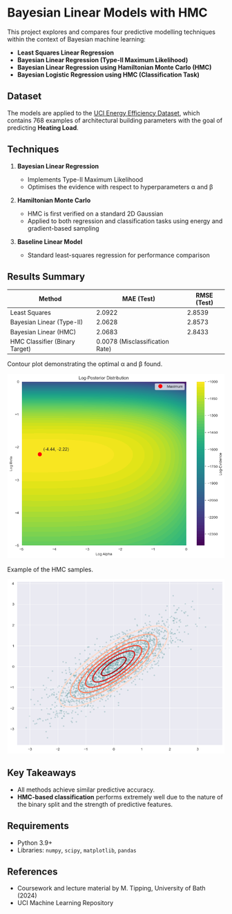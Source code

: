 # Bayesian Linear Models with HMC

This project explores and compares four predictive modelling techniques within the context of Bayesian machine learning:

- **Least Squares Linear Regression**
- **Bayesian Linear Regression (Type-II Maximum Likelihood)**
- **Bayesian Linear Regression using Hamiltonian Monte Carlo (HMC)**
- **Bayesian Logistic Regression using HMC (Classification Task)**

## Dataset

The models are applied to the [UCI Energy Efficiency Dataset](https://archive.ics.uci.edu/ml/datasets/Energy+efficiency), which contains 768 examples of architectural building parameters with the goal of predicting **Heating Load**.

## Techniques

1. **Bayesian Linear Regression**
   - Implements Type-II Maximum Likelihood
   - Optimises the evidence with respect to hyperparameters α and β

2. **Hamiltonian Monte Carlo**
   - HMC is first verified on a standard 2D Gaussian
   - Applied to both regression and classification tasks using energy and gradient-based sampling

3. **Baseline Linear Model**
   - Standard least-squares regression for performance comparison

## Results Summary

| Method                          | MAE (Test) | RMSE (Test) |
|---------------------------------|------------|-------------|
| Least Squares                   | 2.0922     | 2.8539      |
| Bayesian Linear (Type-II)       | 2.0628     | 2.8573      |
| Bayesian Linear (HMC)           | 2.0683     | 2.8433      |
| HMC Classifier (Binary Target)  | 0.0078 (Misclassification Rate) |

Contour plot demonstrating the optimal α and β found.

![image](https://github.com/grahamdavies15/Bayesian-ML-Project/blob/main/images/2_contour.png)

Example of the HMC samples.

![image](https://github.com/grahamdavies15/Bayesian-ML-Project/blob/main/images/3_act_100.png)


## Key Takeaways

- All methods achieve similar predictive accuracy.
- **HMC-based classification** performs extremely well due to the nature of the binary split and the strength of predictive features.

## Requirements

- Python 3.9+
- Libraries: `numpy`, `scipy`, `matplotlib`, `pandas`

## References

- Coursework and lecture material by M. Tipping, University of Bath (2024)
- UCI Machine Learning Repository
